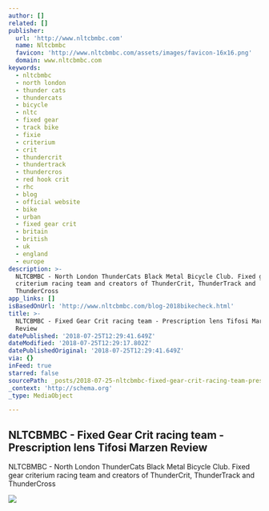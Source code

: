 ```yaml
---
author: []
related: []
publisher:
  url: 'http://www.nltcbmbc.com'
  name: Nltcbmbc
  favicon: 'http://www.nltcbmbc.com/assets/images/favicon-16x16.png'
  domain: www.nltcbmbc.com
keywords:
  - nltcbmbc
  - north london
  - thunder cats
  - thundercats
  - bicycle
  - nltc
  - fixed gear
  - track bike
  - fixie
  - criterium
  - crit
  - thundercrit
  - thundertrack
  - thundercros
  - red hook crit
  - rhc
  - blog
  - official website
  - bike
  - urban
  - fixed gear crit
  - britain
  - british
  - uk
  - england
  - europe
description: >-
  NLTCBMBC - North London ThunderCats Black Metal Bicycle Club. Fixed gear
  criterium racing team and creators of ThunderCrit, ThunderTrack and
  ThunderCross
app_links: []
isBasedOnUrl: 'http://www.nltcbmbc.com/blog-2018bikecheck.html'
title: >-
  NLTCBMBC - Fixed Gear Crit racing team - Prescription lens Tifosi Marzen
  Review
datePublished: '2018-07-25T12:29:41.649Z'
dateModified: '2018-07-25T12:29:17.802Z'
datePublishedOriginal: '2018-07-25T12:29:41.649Z'
via: {}
inFeed: true
starred: false
sourcePath: _posts/2018-07-25-nltcbmbc-fixed-gear-crit-racing-team-prescription-lens-t.md
_context: 'http://schema.org'
_type: MediaObject

---
```

<article style=""><h1>NLTCBMBC - Fixed Gear Crit racing team - Prescription lens Tifosi Marzen Review</h1><p>NLTCBMBC - North London ThunderCats Black Metal Bicycle Club. Fixed gear criterium racing team and creators of ThunderCrit, ThunderTrack and ThunderCross</p><img src="http://www.nltcbmbc.com/assets/images/blog/2018bikecheck/5.jpg" /></article>